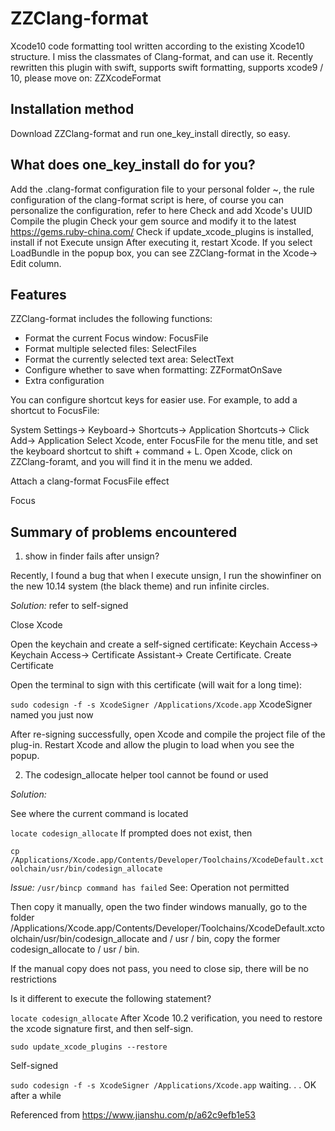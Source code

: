# ZZClang-format

Xcode10 code formatting tool written according to the existing Xcode10 structure. I miss the classmates of Clang-format, and can use it. Recently rewritten this plugin with swift, supports swift formatting, supports xcode9 / 10, please move on: ZZXcodeFormat

## Installation method

Download ZZClang-format and run one_key_install directly, so easy.

## What does one_key_install do for you?

Add the .clang-format configuration file to your personal folder ~, the rule configuration of the clang-format script is here, of course you can personalize the configuration, refer to here
Check and add Xcode's UUID
Compile the plugin
Check your gem source and modify it to the latest https://gems.ruby-china.com/
Check if update_xcode_plugins is installed, install if not
Execute unsign
After executing it, restart Xcode. If you select LoadBundle in the popup box, you can see ZZClang-format in the Xcode-> Edit column.

## Features

ZZClang-format includes the following functions:

* Format the current Focus window: FocusFile
* Format multiple selected files: SelectFiles
* Format the currently selected text area: SelectText
* Configure whether to save when formatting: ZZFormatOnSave
* Extra configuration

You can configure shortcut keys for easier use. For example, to add a shortcut to FocusFile:

System Settings-> Keyboard-> Shortcuts-> Application Shortcuts-> Click Add-> Application Select Xcode, enter FocusFile for the menu title, and set the keyboard shortcut to shift + command + L.
Open Xcode, click on ZZClang-foramt, and you will find it in the menu we added.

Attach a clang-format FocusFile effect

Focus

## Summary of problems encountered

1. show in finder fails after unsign?

Recently, I found a bug that when I execute unsign, I run the showinfiner on the new 10.14 system (the black theme) and run infinite circles.

*Solution:* refer to self-signed

Close Xcode

Open the keychain and create a self-signed certificate: Keychain Access-> Keychain Access-> Certificate Assistant-> Create Certificate. Create Certificate

Open the terminal to sign with this certificate (will wait for a long time):

`sudo codesign -f -s XcodeSigner /Applications/Xcode.app`
XcodeSigner named you just now

After re-signing successfully, open Xcode and compile the project file of the plug-in. Restart Xcode and allow the plugin to load when you see the popup.


2. The codesign_allocate helper tool cannot be found or used

*Solution:*

See where the current command is located

`locate codesign_allocate`
If prompted does not exist, then

`cp /Applications/Xcode.app/Contents/Developer/Toolchains/XcodeDefault.xctoolchain/usr/bin/codesign_allocate`

*Issue:*
`/usr/bincp command has failed`
See: Operation not permitted

Then copy it manually, open the two finder windows manually, go to the folder /Applications/Xcode.app/Contents/Developer/Toolchains/XcodeDefault.xctoolchain/usr/bin/codesign_allocate and / usr / bin, copy the former codesign_allocate to / usr / bin.

If the manual copy does not pass, you need to close sip, there will be no restrictions

Is it different to execute the following statement?

`locate codesign_allocate`
After Xcode 10.2 verification, you need to restore the xcode signature first, and then self-sign.

`sudo update_xcode_plugins --restore`

Self-signed

`sudo codesign -f -s XcodeSigner /Applications/Xcode.app`
waiting. . . OK after a while

Referenced from https://www.jianshu.com/p/a62c9efb1e53
